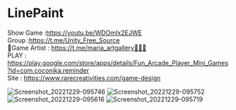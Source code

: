 # LinePaint<br />
Show Game :https://youtu.be/WDOmIx2EJWE<br />
Group :https://t.me/Unity_Free_Source<br />
🎨Game Artist : https://t.me/maria_artgallery👱🏻‍♀️<br />
PLAY : https://play.google.com/store/apps/details/Fun_Arcade_Player_Mini_Games?id=com.coconika.reminder<br />
Site : https://www.rarecreativities.com/game-design <br />

![Screenshot_20221229-095746](https://user-images.githubusercontent.com/83016119/209945409-09fd53ae-ef18-4303-9b85-e45c0872a317.png)
![Screenshot_20221229-095752](https://user-images.githubusercontent.com/83016119/209945411-a574647d-37b5-4695-9521-3dd69f6b3307.png)
![Screenshot_20221229-095616](https://user-images.githubusercontent.com/83016119/209945412-85099a47-da81-4f91-ab27-e784331e53cb.png)
![Screenshot_20221229-095719](https://user-images.githubusercontent.com/83016119/209945413-4ee8654c-cc67-4d6f-b76b-318020c988d8.png)
